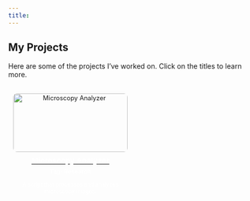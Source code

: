 ```yaml
---
title: 
---
```


## My Projects

<style>
  .project-container {
    display: grid;
    grid-template-columns: repeat(2, 1fr);
    gap: 20px;
    justify-items: center;
    padding: 10px;
    margin-top: 20px;
  }

  .project-block {
    width: 100%;
    text-align: center;
    font-size: 0.8rem;
  }

  .project-block img {
    width: 100%;
    max-height: 150px;
    object-fit: cover;
    border-radius: 8px;
  }

  .project-block h3,
  .project-block p,
  .project-block .tag {
    color: #ffffff;
  }

  .project-block h3 {
    font-size: 0.95rem;
    margin: 8px 0 4px;
  }

  .project-block .tag {
    font-size: 0.75rem;
    font-weight: bold;
  }

  .project-block p {
    font-size: 0.7rem;
    margin-top: 5px;
  }
</style>

Here are some of the projects I’ve worked on. Click on the titles to learn more.

<div class="project-container">

  <div class="project-block">
    <a href="https://example.com/microscopy-analyzer">
      <img src="/images/spotify2000.jpg" alt="Microscopy Analyzer">
      <h3>Microscopy Analyzer</h3>
    </a>
    <p class="tag">Tag: Research</p>
    <p>A script that processes and analyzes microscopy images.</p>
  </div>

</div>
